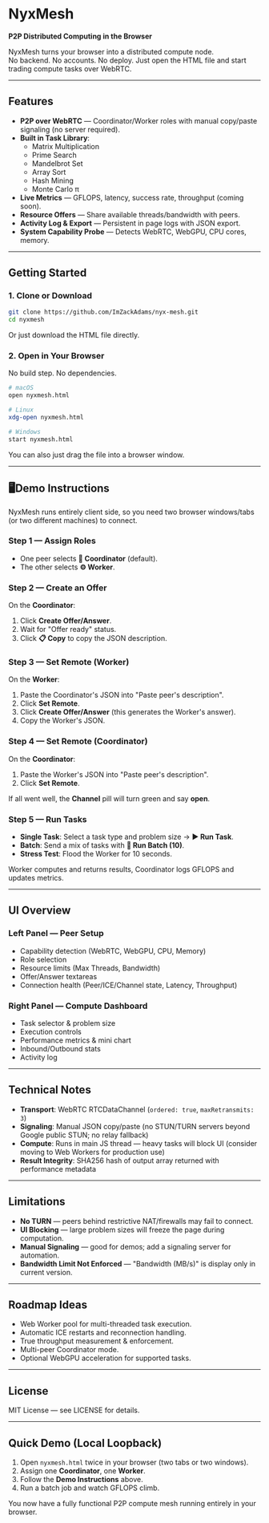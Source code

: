 # NyxMesh

**P2P Distributed Computing in the Browser**

NyxMesh turns your browser into a distributed compute node.  
No backend. No accounts. No deploy. Just open the HTML file and start trading compute tasks over WebRTC.

---

##  Features

- **P2P over WebRTC** — Coordinator/Worker roles with manual copy/paste signaling (no server required).
- **Built in Task Library**:
  - Matrix Multiplication
  - Prime Search
  - Mandelbrot Set
  - Array Sort
  - Hash Mining
  - Monte Carlo π
- **Live Metrics** — GFLOPS, latency, success rate, throughput (coming soon).
- **Resource Offers** — Share available threads/bandwidth with peers.
- **Activity Log & Export** — Persistent in page logs with JSON export.
- **System Capability Probe** — Detects WebRTC, WebGPU, CPU cores, memory.

---

## Getting Started

### 1. Clone or Download
```bash
git clone https://github.com/ImZackAdams/nyx-mesh.git
cd nyxmesh
```

Or just download the HTML file directly.

### 2. Open in Your Browser
No build step. No dependencies.

```bash
# macOS
open nyxmesh.html

# Linux
xdg-open nyxmesh.html

# Windows
start nyxmesh.html
```

You can also just drag the file into a browser window.

---

## 🖥Demo Instructions

NyxMesh runs entirely client side, so you need two browser windows/tabs (or two different machines) to connect.

### Step 1 — Assign Roles
- One peer selects **📡 Coordinator** (default).
- The other selects **⚙️ Worker**.

### Step 2 — Create an Offer
On the **Coordinator**:
1. Click **Create Offer/Answer**.
2. Wait for "Offer ready" status.
3. Click **📋 Copy** to copy the JSON description.

### Step 3 — Set Remote (Worker)
On the **Worker**:
1. Paste the Coordinator's JSON into "Paste peer's description".
2. Click **Set Remote**.
3. Click **Create Offer/Answer** (this generates the Worker's answer).
4. Copy the Worker's JSON.

### Step 4 — Set Remote (Coordinator)
On the **Coordinator**:
1. Paste the Worker's JSON into "Paste peer's description".
2. Click **Set Remote**.

If all went well, the **Channel** pill will turn green and say **open**.

### Step 5 — Run Tasks
- **Single Task**: Select a task type and problem size → **▶️ Run Task**.
- **Batch**: Send a mix of tasks with **🚀 Run Batch (10)**.
- **Stress Test**: Flood the Worker for 10 seconds.

Worker computes and returns results, Coordinator logs GFLOPS and updates metrics.

---

## UI Overview

### Left Panel — Peer Setup
- Capability detection (WebRTC, WebGPU, CPU, Memory)
- Role selection
- Resource limits (Max Threads, Bandwidth)
- Offer/Answer textareas
- Connection health (Peer/ICE/Channel state, Latency, Throughput)

### Right Panel — Compute Dashboard
- Task selector & problem size
- Execution controls
- Performance metrics & mini chart
- Inbound/Outbound stats
- Activity log

---

## Technical Notes

- **Transport**: WebRTC RTCDataChannel (`ordered: true`, `maxRetransmits: 3`)
- **Signaling**: Manual JSON copy/paste (no STUN/TURN servers beyond Google public STUN; no relay fallback)
- **Compute**: Runs in main JS thread — heavy tasks will block UI (consider moving to Web Workers for production use)
- **Result Integrity**: SHA256 hash of output array returned with performance metadata

---

## Limitations

- **No TURN** — peers behind restrictive NAT/firewalls may fail to connect.
- **UI Blocking** — large problem sizes will freeze the page during computation.
- **Manual Signaling** — good for demos; add a signaling server for automation.
- **Bandwidth Limit Not Enforced** — "Bandwidth (MB/s)" is display only in current version.

---

## Roadmap Ideas

- Web Worker pool for multi-threaded task execution.
- Automatic ICE restarts and reconnection handling.
- True throughput measurement & enforcement.
- Multi-peer Coordinator mode.
- Optional WebGPU acceleration for supported tasks.

---

## License

MIT License — see LICENSE for details.

---

## Quick Demo (Local Loopback)

1. Open `nyxmesh.html` twice in your browser (two tabs or two windows).
2. Assign one **Coordinator**, one **Worker**.
3. Follow the **Demo Instructions** above.
4. Run a batch job and watch GFLOPS climb.

You now have a fully functional P2P compute mesh running entirely in your browser.
